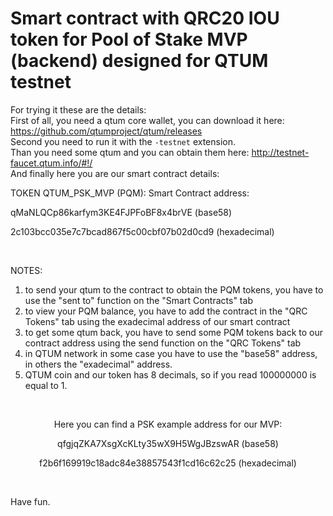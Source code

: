 # Smart contract with QRC20 IOU token for Pool of Stake MVP (backend) designed for QTUM testnet

For trying it these are the details:
<br>
First of all, you need a qtum core wallet, you can download it here: https://github.com/qtumproject/qtum/releases
<br>
Second you need to run it with the `-testnet` extension.
<br>
Than you need some qtum and you can obtain them here: http://testnet-faucet.qtum.info/#!/
<br>
And finally here you are our smart contract details:

TOKEN QTUM_PSK_MVP (PQM):
Smart Contract address:

qMaNLQCp86karfym3KE4FJPFoBF8x4brVE (base58)

2c103bcc035e7c7bcad867f5c00cbf07b02d0cd9 (hexadecimal)

<br>

NOTES:

1) to send your qtum to the contract to obtain the PQM tokens, you have to use the "sent to" function on the "Smart Contracts" tab
2) to view your PQM balance, you have to add the contract in the "QRC Tokens" tab using the exadecimal address of our smart contract
3) to get some qtum back, you have to send some PQM tokens back to our contract address using the send function on the "QRC Tokens" tab
4) in QTUM network in some case you have to use the "base58" address, in others the "exadecimal" address.
5) QTUM coin and our token has 8 decimals, so if you read 100000000 is equal to 1.

<br>

<p align="center">Here you can find a PSK example address for our MVP:</p>
  
<p align="center">qfgjqZKA7XsgXcKLty35wX9H5WgJBzswAR (base58)</p>

<p align="center">f2b6f169919c18adc84e38857543f1cd16c62c25 (hexadecimal)</p>

<br>

Have fun.
